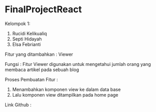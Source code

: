 # FinalProjectReact

Kelompok 1:

1. Rucidi Kelikualiq
2. Septi Hidayah
3. Elsa Febrianti

Fitur yang ditambahkan : Viewer

Fungsi : Fitur Viewer digunakan untuk mengetahui jumlah orang yang membaca artikel pada sebuah blog

Proses Pembuatan Fitur :

1. Menambahkan komponen view ke dalam data base
2. Lalu komponen view ditampilkan pada home page 


Link Github :

